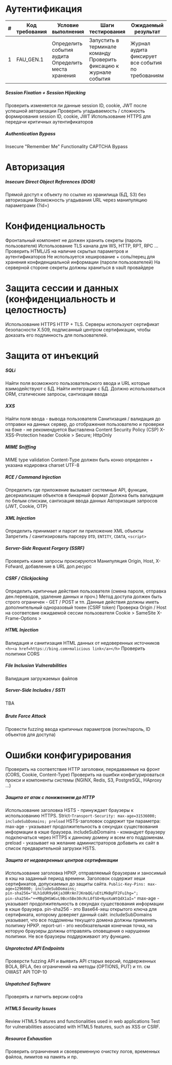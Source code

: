 # Аутентификация
|#   |Код требования|Условие выполнения|Шаги тестирования|Ожидаемый результат|
|----|--------------|------------------|-----------------|-------------------|
|1   |FAU_GEN.1     |Определить события аудита<br>Определить места хранения|Запустить в терминале команду<br>Проверить фиксацию к журнале события|Журнал аудита фиксирует все события по требованиям|



##### Session Fixation + Session Hijacking
Проверить изменяется ли данные session ID, cookie, JWT после успешной авторизации
Проверить угадываемость / сложность формирования session ID, cookie, JWT
Использование HTTPS для передачи критичных аутентификаторов

##### Authentication Bypass
Insecure "Remember Me" Functionality
CAPTCHA Bypass

# Авторизация

##### Insecure Direct Object References (IDOR)
Прямой доступ к объекту по ссылке из хранилища (БД, S3) без авторизации
Возможность угадывания URL через манипуляцию параметрами (?id=)

# Конфиденциальность
Фронтальный компонент не должен хранить секреты (пароль пользователя)
Использование TLS канала для WS, HTTP, RPT, RPC ...
Проверить HTML/JS на наличие скрытых параметров и аутентификаторов
Не используется хеширование + соль/перец для хранения конфиденциальной информации (пароли пользователей)
На серверной стороне секреты должны храниться в vault провайдере

# Защита сессии и данных (конфиденциальность и целостность)
Использование HTTPS HTTP + TLS. Серверы используют сертификат безопасности Х.509, подписанный центром сертификации, чтобы доказать его подлинность для пользователей.

# Защита от инъекций
##### SQLi
Найти поля возможного пользовательского ввода и URL которые взимодействуют с БД. Найти интеграции с БД.
Должно использоваться ORM, статические запросы, сантизация ввода

##### XXS
Найти поля ввода - вывода пользователя
Санитизация / валидация до отправки на данных сервер, до отображения пользователю и проверки на бэке - не рекомендуется
Выставлена Content Security Policy (CSP)
X-XSS-Protection header
Cookie > Secure; HttpOnly

##### MIME Sniffing
MIME type validation
Content-Type должен быть конко определен + указана кодировка charset UTF-8

##### RCE / Command Injection
Определить где приложение вызывает системные API, функции, десериализация объектов в бинарный формат
Должна быть валидация по белым спискам, сантизация ввода данных
Авторизация запросов (JWT, Cookie, OTP)

##### XML Injection
Определить принимает и парсит ли приложение XML объекты
Запретить / санитизировать парсеру `DTD`, `ENTITY`, `CDATA`, `<script>`

##### Server-Side Request Forgery (SSRF)
Проверить какие запросы проксируются
Манипуляция Origin, Host, X-Fofward, добавление в URL доп.ресурс

##### CSRF / Clickjacking
Определить критичные действия пользователя (смена пароля, отправка ден.переводов, удаление данных и проч.)
Метод доступа должен быть строго ограничен - GET / POST и тп.
Данные действия должны иметь дополнительный одноразовый токен (CSRF token)
Проверка Origin / Host на соответсвие ожидаемой сессии пользователя
Cookie > SameSite
X-Frame-Options > 

##### HTML Injection
Валидация и санитизация HTML данных от недоверенных источников `<h><a href=https://bing.com>malicious link</a></h>`
Проверить политики CORS

##### File Inclusion Vulnerabilities
Валидация загружаемых файлов

##### Server-Side Includes / SSTI
TBA 

##### 

##### Brute Force Attack
Провести fuzzing ввода критичных параметров (логин/пароль, ID объектов для доступа)

# Ошибки конфигурирования
Проверить на соответствие HTTP заголовки, передаваемые на фронт (CORS, Cookie, Content-Type)
Проверить на ошибки конфигурироваться прокси и компоненты системы (NGINX, Redis, S3, PostgreSQL, HAproxy ...)

##### Защита от атак с понижением до HTTP
Использование заголовка HSТS - принуждает браузеры к использованию НТТРS. Strict-`Transport-Security: max-age=31536000; includeSubDomains; preload`
	НSТS-заголовок содержит три параметра:
	max-age - указывает продолжительность в секундах существования информации в кэше браузера.
	includeSubDomains - командует браузеру подключаться через НТТРS к данному домену и всем его поддоменам.
	preload - указывает на желание администраторов добавить их сайт в список предварительной загрузки HSTS. 
	
##### Защита от недоверенных центров сертификации 
Использование заголовка НРКР, отправляемый браузерам и заносимый в кэш на заданный период времени. Заголовок содержит хеши сертификатов, допускаемых до защиты сайта. 
`PuЬlic-Key-Pins: max-age=1296000; includeSubDomains;                                            pin-sha256="VLh1dUR9y6Kja30RrAn7JКnЬQG/uEtLMkBgFF2Fu1hg=";                                pin-sha256="++МBgDHSWGvL9Bcn5Be30cRcL0fSO+NyoXuWtQdX1aI="`
	max-age - указывает продолжительность в секундах существования информации в кэше браузера.
	pin-sha256 - это Ваsе64-хеш открытого ключа для сертификата, которому доверяет данный сайт. 
	includeSubDomains указывает, что все поддомены текущего домена должны применять политику НРКР.
	report-uri - это необязательная конечная точка, на которую браузеры должны отправлять оповещения о нарушении политики. Не все браузеры поддерживают эту функцию.

##### Unprotected API Endpoints
Проверсти fuzzing API и выявить API старых версий, подверженных BOLA, BFLA, без ограничений на методы (OPTIONS, PUT) и тп. см OWAST API TOP-10

##### Unpatched Software
Проверять и патчить версии софта

##### HTML5 Security Issues
Review HTML5 features and functionalities used in web applications
Test for vulnerabilities associated with HTML5 features, such as XSS or CSRF.

##### Resource Exhaustion
Проверить ограничения и своевременную очистку логов, временных файлоа, лимитов на память и пр.
